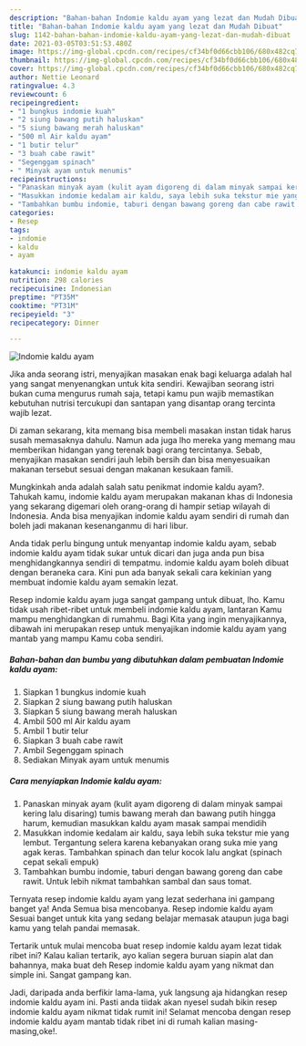 ```yaml
---
description: "Bahan-bahan Indomie kaldu ayam yang lezat dan Mudah Dibuat"
title: "Bahan-bahan Indomie kaldu ayam yang lezat dan Mudah Dibuat"
slug: 1142-bahan-bahan-indomie-kaldu-ayam-yang-lezat-dan-mudah-dibuat
date: 2021-03-05T03:51:53.480Z
image: https://img-global.cpcdn.com/recipes/cf34bf0d66cbb106/680x482cq70/indomie-kaldu-ayam-foto-resep-utama.jpg
thumbnail: https://img-global.cpcdn.com/recipes/cf34bf0d66cbb106/680x482cq70/indomie-kaldu-ayam-foto-resep-utama.jpg
cover: https://img-global.cpcdn.com/recipes/cf34bf0d66cbb106/680x482cq70/indomie-kaldu-ayam-foto-resep-utama.jpg
author: Nettie Leonard
ratingvalue: 4.3
reviewcount: 6
recipeingredient:
- "1 bungkus indomie kuah"
- "2 siung bawang putih haluskan"
- "5 siung bawang merah haluskan"
- "500 ml Air kaldu ayam"
- "1 butir telur"
- "3 buah cabe rawit"
- "Segenggam spinach"
- " Minyak ayam untuk menumis"
recipeinstructions:
- "Panaskan minyak ayam (kulit ayam digoreng di dalam minyak sampai kering lalu disaring) tumis bawang merah dan bawang putih hingga harum, kemudian masukkan kaldu ayam masak sampai mendidih"
- "Masukkan indomie kedalam air kaldu, saya lebih suka tekstur mie yang lembut. Tergantung selera karena kebanyakan orang suka mie yang agak keras. Tambahkan spinach dan telur kocok lalu angkat (spinach cepat sekali empuk)"
- "Tambahkan bumbu indomie, taburi dengan bawang goreng dan cabe rawit. Untuk lebih nikmat tambahkan sambal dan saus tomat."
categories:
- Resep
tags:
- indomie
- kaldu
- ayam

katakunci: indomie kaldu ayam 
nutrition: 298 calories
recipecuisine: Indonesian
preptime: "PT35M"
cooktime: "PT31M"
recipeyield: "3"
recipecategory: Dinner

---
```



![Indomie kaldu ayam](https://img-global.cpcdn.com/recipes/cf34bf0d66cbb106/680x482cq70/indomie-kaldu-ayam-foto-resep-utama.jpg)

Jika anda seorang istri, menyajikan masakan enak bagi keluarga adalah hal yang sangat menyenangkan untuk kita sendiri. Kewajiban seorang istri bukan cuma mengurus rumah saja, tetapi kamu pun wajib memastikan kebutuhan nutrisi tercukupi dan santapan yang disantap orang tercinta wajib lezat.

Di zaman  sekarang, kita memang bisa membeli masakan instan tidak harus susah memasaknya dahulu. Namun ada juga lho mereka yang memang mau memberikan hidangan yang terenak bagi orang tercintanya. Sebab, menyajikan masakan sendiri jauh lebih bersih dan bisa menyesuaikan makanan tersebut sesuai dengan makanan kesukaan famili. 



Mungkinkah anda adalah salah satu penikmat indomie kaldu ayam?. Tahukah kamu, indomie kaldu ayam merupakan makanan khas di Indonesia yang sekarang digemari oleh orang-orang di hampir setiap wilayah di Indonesia. Anda bisa menyajikan indomie kaldu ayam sendiri di rumah dan boleh jadi makanan kesenanganmu di hari libur.

Anda tidak perlu bingung untuk menyantap indomie kaldu ayam, sebab indomie kaldu ayam tidak sukar untuk dicari dan juga anda pun bisa menghidangkannya sendiri di tempatmu. indomie kaldu ayam boleh dibuat dengan beraneka cara. Kini pun ada banyak sekali cara kekinian yang membuat indomie kaldu ayam semakin lezat.

Resep indomie kaldu ayam juga sangat gampang untuk dibuat, lho. Kamu tidak usah ribet-ribet untuk membeli indomie kaldu ayam, lantaran Kamu mampu menghidangkan di rumahmu. Bagi Kita yang ingin menyajikannya, dibawah ini merupakan resep untuk menyajikan indomie kaldu ayam yang mantab yang mampu Kamu coba sendiri.

<!--inarticleads1-->

##### Bahan-bahan dan bumbu yang dibutuhkan dalam pembuatan Indomie kaldu ayam:

1. Siapkan 1 bungkus indomie kuah
1. Siapkan 2 siung bawang putih haluskan
1. Siapkan 5 siung bawang merah haluskan
1. Ambil 500 ml Air kaldu ayam
1. Ambil 1 butir telur
1. Siapkan 3 buah cabe rawit
1. Ambil Segenggam spinach
1. Sediakan  Minyak ayam untuk menumis




<!--inarticleads2-->

##### Cara menyiapkan Indomie kaldu ayam:

1. Panaskan minyak ayam (kulit ayam digoreng di dalam minyak sampai kering lalu disaring) tumis bawang merah dan bawang putih hingga harum, kemudian masukkan kaldu ayam masak sampai mendidih
1. Masukkan indomie kedalam air kaldu, saya lebih suka tekstur mie yang lembut. Tergantung selera karena kebanyakan orang suka mie yang agak keras. Tambahkan spinach dan telur kocok lalu angkat (spinach cepat sekali empuk)
1. Tambahkan bumbu indomie, taburi dengan bawang goreng dan cabe rawit. Untuk lebih nikmat tambahkan sambal dan saus tomat.




Ternyata resep indomie kaldu ayam yang lezat sederhana ini gampang banget ya! Anda Semua bisa mencobanya. Resep indomie kaldu ayam Sesuai banget untuk kita yang sedang belajar memasak ataupun juga bagi kamu yang telah pandai memasak.

Tertarik untuk mulai mencoba buat resep indomie kaldu ayam lezat tidak ribet ini? Kalau kalian tertarik, ayo kalian segera buruan siapin alat dan bahannya, maka buat deh Resep indomie kaldu ayam yang nikmat dan simple ini. Sangat gampang kan. 

Jadi, daripada anda berfikir lama-lama, yuk langsung aja hidangkan resep indomie kaldu ayam ini. Pasti anda tiidak akan nyesel sudah bikin resep indomie kaldu ayam nikmat tidak rumit ini! Selamat mencoba dengan resep indomie kaldu ayam mantab tidak ribet ini di rumah kalian masing-masing,oke!.


